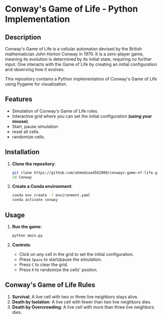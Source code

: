 # Conway's Game of Life - Python Implementation

## Description

Conway's Game of Life is a cellular automaton devised by the British mathematician John Horton Conway in 1970. It is a zero-player game, meaning its evolution is determined by its initial state, requiring no further input. One interacts with the Game of Life by creating an initial configuration and observing how it evolves.

This repository contains a Python implementation of Conway's Game of Life using Pygame for visualization.

## Features

- Simulation of Conway's Game of Life rules.
- Interactive grid where you can set the initial configuration **(using your mouse)**.
- Start, pause simulation
- reset all cells.
- randomize cells.

## Installation

1. **Clone the repository**:
   ```sh
   git clone https://github.com/ahmedsaad562000/conways-game-of-life.git
   cd Conway
   ```

2. **Create a Conda environment**:
   ```sh
   conda env create -f environment.yaml
   conda activate conway
   ```

## Usage

1. **Run the game**:
   ```sh
   python main.py
   ```

2. **Controls**:
   - Click on any cell in the grid to set the initial configuration.
   - Press `Space` to start/pause the simulation.
   - Press `C` to clear the grid.
   - Press `R` to randomize the cells' positon.

## Conway's Game of Life Rules

1. **Survival**: A live cell with two or three live neighbors stays alive.
2. **Death by Isolation**: A live cell with fewer than two live neighbors dies.
3. **Death by Overcrowding**: A live cell with more than three live neighbors dies.




























